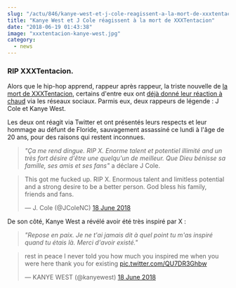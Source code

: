 ```yaml
--- 
slug: "/actu/846/kanye-west-et-j-cole-reagissent-a-la-mort-de-xxxtentacion"
title: "Kanye West et J Cole réagissent à la mort de XXXTentacion"
date: "2018-06-19 01:43:38"
image: "xxxtentacion-kanye-west.jpg"
category:
  - news
---
```

<h3><strong>RIP XXXTentacion.</strong></h3>

<p>Alors que le hip-hop apprend, rappeur après rappeur, la triste nouvelle de <a href="https://www.hauteculture.com/actu/843/alerte-info-xxxtentacion-assassine-sauvagement-a-miami">la mort de XXXTentacion</a>, certains d'entre eux ont <a href="https://www.hauteculture.com/actu/844/meurtre-de-xxxtentacion-les-rappeurs-reagissent">déjà donné leur réaction à chaud</a> via les réseaux sociaux. Parmis eux, deux rappeurs de légende : J Cole et Kanye West.</p>

<p>Les deux ont réagit via Twitter et ont présentés leurs respects et leur hommage au défunt de Floride, sauvagement assassiné ce lundi à l'âge de 20 ans, pour des raisons qui restent inconnues.</p>

<blockquote>
<p><em>"Ça me rend dingue. RIP X. Enorme talent et potentiel illimité and un très fort désire d'être une quelqu'un de meilleur. Que Dieu bénisse sa famille, ses amis et ses fans"</em> a déclare J Cole.</p>
</blockquote>
<blockquote class="twitter-tweet" data-lang="en-gb"><p lang="en" dir="ltr">This got me fucked up. RIP X. Enormous talent and limitless potential and a strong desire to be a better person. God bless his family, friends and fans.</p>— J. Cole (@JColeNC) <a href="https://twitter.com/JColeNC/status/1008835821313642498?ref_src=twsrc%5Etfw">18 June 2018</a></blockquote>
<script async src="https://platform.twitter.com/widgets.js" charset="utf-8"></script>

<p>De son côté, Kanye West a révélé avoir été très inspiré par X :</p>

<blockquote>
<p><em>"Repose en paix. Je ne t'ai jamais dit à quel point tu m'as inspiré quand tu étais là. Merci d'avoir existé."</em></p>
</blockquote>
<blockquote class="twitter-tweet" data-lang="en-gb"><p lang="en" dir="ltr">rest in peace   I never told you how much you inspired me when you were here   thank you for existing <a href="https://t.co/QU7DR3Ghbw">pic.twitter.com/QU7DR3Ghbw</a></p>— KANYE WEST (@kanyewest) <a href="https://twitter.com/kanyewest/status/1008839504902307840?ref_src=twsrc%5Etfw">18 June 2018</a></blockquote>
<script async src="https://platform.twitter.com/widgets.js" charset="utf-8"></script>


<p> </p>